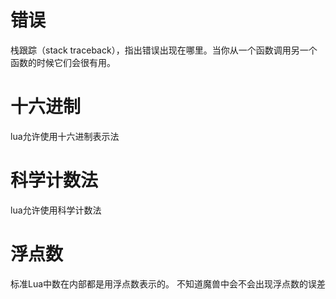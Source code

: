 # 错误
栈跟踪（stack traceback），指出错误出现在哪里。当你从一个函数调用另一个函数的时候它们会很有用。

# 十六进制
lua允许使用十六进制表示法

# 科学计数法
lua允许使用科学计数法

# 浮点数
标准Lua中数在内部都是用浮点数表示的。
不知道魔兽中会不会出现浮点数的误差
